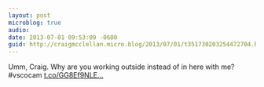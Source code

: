 ```yaml
---
layout: post
microblog: true
audio: 
date: 2013-07-01 09:53:09 -0600
guid: http://craigmcclellan.micro.blog/2013/07/01/t351730203254472704.html
---
```

Umm, Craig. Why are you working outside instead of in here with me? #vscocam [t.co/GG8Ef9NLE...](http://t.co/GG8Ef9NLE6)
